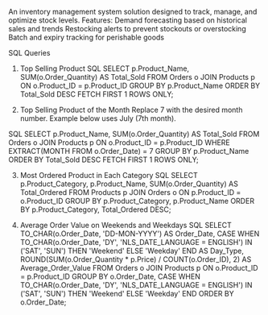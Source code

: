An inventory management system solution designed to track, manage, and optimize stock levels.
Features:
Demand forecasting based on historical sales and trends
Restocking alerts to prevent stockouts or overstocking
Batch and expiry tracking for perishable goods


SQL Queries
1. Top Selling Product
SQL
SELECT p.Product_Name, SUM(o.Order_Quantity) AS Total_Sold
FROM Orders o
JOIN Products p ON o.Product_ID = p.Product_ID
GROUP BY p.Product_Name
ORDER BY Total_Sold DESC
FETCH FIRST 1 ROWS ONLY;

3. Top Selling Product of the Month
Replace 7 with the desired month number. Example below uses July (7th month).

SQL
SELECT p.Product_Name, SUM(o.Order_Quantity) AS Total_Sold
FROM Orders o
JOIN Products p ON o.Product_ID = p.Product_ID
WHERE EXTRACT(MONTH FROM o.Order_Date) = 7
GROUP BY p.Product_Name
ORDER BY Total_Sold DESC
FETCH FIRST 1 ROWS ONLY;

3. Most Ordered Product in Each Category
SQL
SELECT
    p.Product_Category,
    p.Product_Name,
    SUM(o.Order_Quantity) AS Total_Ordered
FROM
    Products p
    JOIN Orders o ON p.Product_ID = o.Product_ID
GROUP BY
    p.Product_Category,
    p.Product_Name
ORDER BY
    p.Product_Category,
    Total_Ordered DESC;
    
4. Average Order Value on Weekends and Weekdays
SQL
SELECT
    TO_CHAR(o.Order_Date, 'DD-MON-YYYY') AS Order_Date,
    CASE
        WHEN TO_CHAR(o.Order_Date, 'DY', 'NLS_DATE_LANGUAGE = ENGLISH') IN ('SAT', 'SUN') THEN 'Weekend'
        ELSE 'Weekday'
    END AS Day_Type,
    ROUND(SUM(o.Order_Quantity * p.Price) / COUNT(o.Order_ID), 2) AS Average_Order_Value
FROM
    Orders o
    JOIN Products p ON o.Product_ID = p.Product_ID
GROUP BY
    o.Order_Date,
    CASE
        WHEN TO_CHAR(o.Order_Date, 'DY', 'NLS_DATE_LANGUAGE = ENGLISH') IN ('SAT', 'SUN') THEN 'Weekend'
        ELSE 'Weekday'
    END
ORDER BY
    o.Order_Date;
